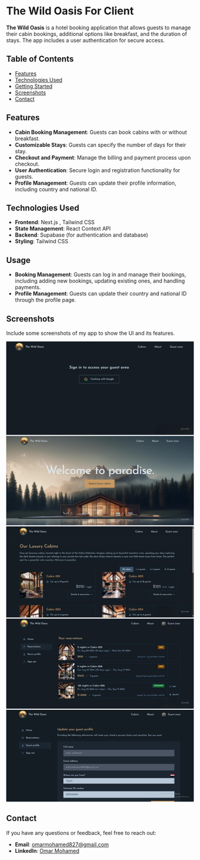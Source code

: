 # The Wild Oasis For Client

**The Wild Oasis** is a hotel booking application that allows guests to manage their cabin bookings, additional options like breakfast, and the duration of stays. The app includes a user authentication for secure access.

## Table of Contents
- [Features](#features)
- [Technologies Used](#technologies-used)
- [Getting Started](#getting-started)
- [Screenshots](#screenshots)
- [Contact](#contact)

## Features
- **Cabin Booking Management**: Guests can book cabins with or without breakfast.
- **Customizable Stays**: Guests can specify the number of days for their stay.
- **Checkout and Payment**: Manage the billing and payment process upon checkout.
- **User Authentication**: Secure login and registration functionality for guests.
- **Profile Management**: Guests can update their profile information, including country and national ID.

## Technologies Used
- **Frontend**: Next.js , Tailwind CSS
- **State Management**: React Context API 
- **Backend**: Supabase (for authentication and database)
- **Styling**: Tailwind CSS

## Usage
- **Booking Management**: Guests can log in and manage their bookings, including adding new bookings, updating existing ones, and handling payments.
- **Profile Management**: Guests can update their country and national ID through the profile page.

## Screenshots
Include some screenshots of my app to show the UI and its features.

![Login Page](screenshots/login.png)
![Home Page](screenshots/home.png)
![Cabins Page](screenshots/cabins.png)
![Bookings Page](screenshots/bookings.png)
![Profile Settings](screenshots/profile.png)

## Contact
If you have any questions or feedback, feel free to reach out:

- **Email**: omarmohamed827@gmail.com
- **LinkedIn**: [Omar Mohamed](https://www.linkedin.com/in/omar-mohamed-611773292)
